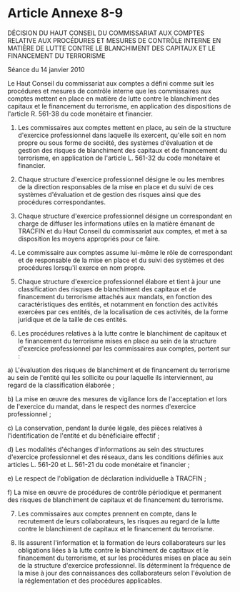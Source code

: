 # Article Annexe 8-9

DÉCISION DU HAUT CONSEIL DU COMMISSARIAT AUX COMPTES RELATIVE AUX PROCÉDURES ET MESURES DE CONTRÔLE INTERNE EN MATIÈRE DE LUTTE CONTRE LE BLANCHIMENT DES CAPITAUX ET LE FINANCEMENT DU TERRORISME

Séance du 14 janvier 2010

Le Haut Conseil du commissariat aux comptes a défini comme suit les procédures et mesures de contrôle interne que les commissaires aux comptes mettent en place en matière de lutte contre le blanchiment des capitaux et le financement du terrorisme, en application des dispositions de l'article R. 561-38 du code monétaire et financier.

1. Les commissaires aux comptes mettent en place, au sein de la structure d'exercice professionnel dans laquelle ils exercent, qu'elle soit en nom propre ou sous forme de société, des systèmes d'évaluation et de gestion des risques de blanchiment des capitaux et de financement du terrorisme, en application de l'article L. 561-32 du code monétaire et financier.

2. Chaque structure d'exercice professionnel désigne le ou les membres de la direction responsables de la mise en place et du suivi de ces systèmes d'évaluation et de gestion des risques ainsi que des procédures correspondantes.

3. Chaque structure d'exercice professionnel désigne un correspondant en charge de diffuser les informations utiles en la matière émanant de TRACFIN et du Haut Conseil du commissariat aux comptes, et met à sa disposition les moyens appropriés pour ce faire.

4. Le commissaire aux comptes assume lui-même le rôle de correspondant et de responsable de la mise en place et du suivi des systèmes et des procédures lorsqu'il exerce en nom propre.

5. Chaque structure d'exercice professionnel élabore et tient à jour une classification des risques de blanchiment des capitaux et de financement du terrorisme attachés aux mandats, en fonction des caractéristiques des entités, et notamment en fonction des activités exercées par ces entités, de la localisation de ces activités, de la forme juridique et de la taille de ces entités.

6. Les procédures relatives à la lutte contre le blanchiment de capitaux et le financement du terrorisme mises en place au sein de la structure d'exercice professionnel par les commissaires aux comptes, portent sur :

a) L'évaluation des risques de blanchiment et de financement du terrorisme au sein de l'entité qui les sollicite ou pour laquelle ils interviennent, au regard de la classification élaborée ;

b) La mise en œuvre des mesures de vigilance lors de l'acceptation et lors de l'exercice du mandat, dans le respect des normes d'exercice professionnel ;

c) La conservation, pendant la durée légale, des pièces relatives à l'identification de l'entité et du bénéficiaire effectif ;

d) Les modalités d'échanges d'informations au sein des structures d'exercice professionnel et des réseaux, dans les conditions définies aux articles L. 561-20 et L. 561-21 du code monétaire et financier ;

e) Le respect de l'obligation de déclaration individuelle à TRACFIN ;

f) La mise en œuvre de procédures de contrôle périodique et permanent des risques de blanchiment de capitaux et de financement du terrorisme.

7. Les commissaires aux comptes prennent en compte, dans le recrutement de leurs collaborateurs, les risques au regard de la lutte contre le blanchiment de capitaux et le financement du terrorisme.

8. Ils assurent l'information et la formation de leurs collaborateurs sur les obligations liées à la lutte contre le blanchiment de capitaux et le financement du terrorisme, et sur les procédures mises en place au sein de la structure d'exercice professionnel. Ils déterminent la fréquence de la mise à jour des connaissances des collaborateurs selon l'évolution de la réglementation et des procédures applicables.
